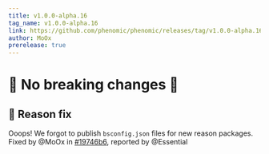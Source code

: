 ```yaml
---
title: v1.0.0-alpha.16
tag_name: v1.0.0-alpha.16
link: https://github.com/phenomic/phenomic/releases/tag/v1.0.0-alpha.16
author: MoOx
prerelease: true
---
```


# 🎉 No breaking changes 🎉

## 🐛 Reason fix

Ooops! We forgot to publish `bsconfig.json` files for new reason packages. Fixed
by @MoOx in
[#19746b6](https://github.com/phenomic/phenomic/commit/19746b622f69359097c28182ac709e73dfec0cd9),
reported by @Essential
